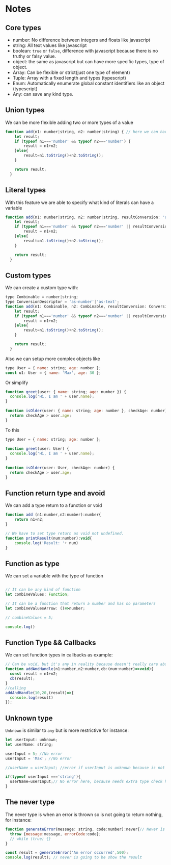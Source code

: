 # Notes

## Core types

- number: No difference between integers and floats like javascript
- string: All text values like javascript
- boolean: `true` or `false`, difference with javascript because there is no truthy or falsy value.
- object: the same as javascript but can have more specific types, type of object.
- Array: Can be flexible or strict(just one type of element)
- Tuple: Array with a fixed length and types (typescript)
- Enum: Automatically enumerate global constant identifiers like an object (typescript)
- Any: can save any kind type.

## Union types

We can be more flexible adding two or more types of a value
```JAVASCRIPT
function add(n1: number|string, n2: number|string) { // here we can have a number or string type
    let result;
    if (typeof n1==='number' && typeof n2==='number') {
        result = n1+n2;
    }else{
        result=n1.toString()+n2.toString();
    }

    return result;
  }
```

## Literal types

With this feature we are able to specify what kind of literals can have a variable
```JAVASCRIPT
function add(n1: number|string, n2: number|string, resultConversion: 'as-number|as-text') {
    let result;
    if (typeof n1==='number' && typeof n2==='number' || resultConversion==='as-number') {
        result = n1+n2;
    }else{
        result=n1.toString()+n2.toString();
    }

    return result;
  }
```

## Custom types

We can create a custom type with:

```JAVASCRIPT
type Combinable = number|string;
type ConversionDescriptor = 'as-number'|'as-text';
function add(n1: Combinable, n2: Combinable, resultConversion: ConversionDescriptor) {
    let result;
    if (typeof n1==='number' && typeof n2==='number' || resultConversion==='as-number') {
        result = n1+n2;
    }else{
        result=n1.toString()+n2.toString();
    }

    return result;
  }
```

Also we can setup more complex objects like
```JAVASCRIPT
type User = { name: string; age: number };
const u1: User = { name: 'Max', age: 30 };
```
Or simplify 

```JAVASCRIPT
function greet(user: { name: string; age: number }) {
  console.log('Hi, I am ' + user.name);
}
 
function isOlder(user: { name: string; age: number }, checkAge: number) {
  return checkAge > user.age;
}
```
To this

```JAVASCRIPT
type User = { name: string; age: number };
 
function greet(user: User) {
  console.log('Hi, I am ' + user.name);
}
 
function isOlder(user: User, checkAge: number) {
  return checkAge > user.age;
}
```

## Function return type and avoid

We can add a type return to a function or void

```JAVASCRIPT
function add (n1:number,n2:number):number{
    return n1+n2;
}

// We have to set type return as void not undefined.
function printResult(num:number):void{
    console.log('Result: '+ num)
}
```

## Function as type

We can set a variable with the type of function

```JAVASCRIPT

// It can be any kind of function
let combineValues: Function;

// It can be a function that return a number and has no parameters
let combineValuesArrow: ()=>number;

// combineValues = 5;

console.log()
```

## Function Type && Callbacks 

We can set function types in callbacks as example:

```JAVASCRIPT
// Can be void, but it's any in reality because doesn't really care about this.
function addAndHandle(n1:number,n2:number,cb:(num:number)=>void){
  const result = n1+n2;
  cb(result);
}
//calling
addAndHandle(10,20,(result)=>{
  console.log(result)
});
```

## Unknown type

`Unknown` is similar to `any` but is more restrictive for instance:

```JAVASCRIPT
let userInput: unknown;
let userName: string;

userInput = 5; //No error
userInput = 'Max'; //No error

//userName = userInput; //error if userInput is unknown because is not guaranteed to be a string..

if(typeof userInput ==='string'){
  userName=userInput;// No error here, because needs extra type check here with unknown type if it where any shouldn't need this checking.
}
```

## The never type 

The never type is when an error is thrown so is not going to return nothing, for instance:

```JAVASCRIPT
function generateError(message: string, code:number):never{// Never is similar to void
  throw {message:message, errorCode:code};
  // while (true) {}
}

const result = generateError('An error occurred',500);
console.log(result); // never is going to be show the result
```

